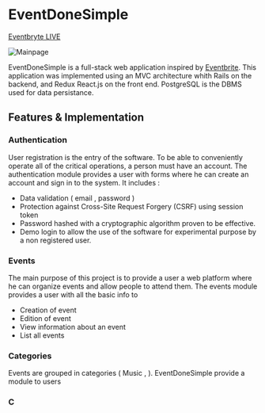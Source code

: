 # EventDoneSimple

[Eventbryte LIVE](http://www.eventbryte.site)

![Mainpage](docs/img/home.jpg)

EventDoneSimple is a full-stack web application inspired by [Eventbrite](http://www.eventbrite.com). This application was implemented using an MVC architecture whith Rails on the backend, and Redux React.js on the front end. PostgreSQL is the DBMS used for data persistance.

## Features & Implementation

### Authentication

  User registration is the entry of the software. To be able to conveniently operate all of the critical operations, a person must have an account. The authentication module provides a user with forms where he can create an account and sign in to the system. It includes :

   * Data validation ( email , password  )
   * Protection against Cross-Site Request Forgery (CSRF) using session token
   * Password hashed with a cryptographic algorithm proven to be effective.
   * Demo login to allow the use of the software for experimental purpose by a non registered user.


### Events

  The main purpose of this project is to provide a user a web platform where he can organize events and allow people to attend them. The events module provides a user with all the basic info to
   * Creation of event
   * Edition of event
   * View information about an event
   * List all events

### Categories

  Events are grouped in categories ( Music ,  ). EventDoneSimple provide a module to
  users



### C
